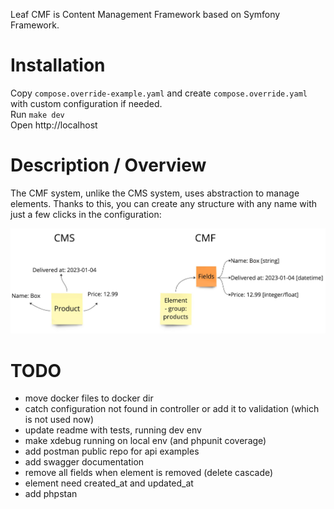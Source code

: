 Leaf CMF is Content Management Framework based on Symfony Framework.  

# Installation
Copy `compose.override-example.yaml` and create `compose.override.yaml` with custom configuration if needed.  
Run `make dev`  
Open http://localhost

# Description / Overview
The CMF system, unlike the CMS system, uses abstraction to 
manage elements. Thanks to this, you can create any structure 
with any name with just a few clicks in the configuration:

![CMS vs CMF.jpeg](doc%2FCMS%20vs%20CMF.jpeg)

# TODO
- move docker files to docker dir
- catch configuration not found in controller or add it to validation (which is not used now)
- update readme with tests, running dev env
- make xdebug running on local env (and phpunit coverage)
- add postman public repo for api examples
- add swagger documentation
- remove all fields when element is removed (delete cascade)
- element need created_at and updated_at
- add phpstan
